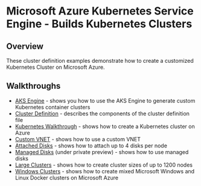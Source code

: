 # Microsoft Azure Kubernetes Service Engine - Builds Kubernetes Clusters

## Overview

These cluster definition examples demonstrate how to create a customized Kubernetes Cluster on Microsoft Azure.

## Walkthroughs

* [AKS Engine](../docs/aksengine.md) - shows you how to use the AKS Engine to generate custom Kubernetes container clusters
* [Cluster Definition](../docs/clusterdefinition.md) - describes the components of the cluster definition file
* [Kubernetes Walkthrough](../docs/kubernetes.md) - shows how to create a Kubernetes cluster on Azure
* [Custom VNET](vnet) - shows how to use a custom VNET
* [Attached Disks](disks-storageaccount) - shows how to attach up to 4 disks per node
* [Managed Disks](disks-managed) (under private preview) - shows how to use managed disks
* [Large Clusters](largeclusters) - shows how to create cluster sizes of up to 1200 nodes
* [Windows Clusters](windows) - shows how to create mixed Microsoft Windows and Linux Docker clusters on Microsoft Azure
